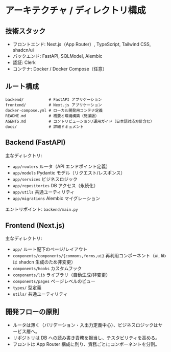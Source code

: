 # アーキテクチャ / ディレクトリ構成

## 技術スタック

- フロントエンド: Next.js（App Router）, TypeScript, Tailwind CSS, shadcn/ui
- バックエンド: FastAPI, SQLModel, Alembic
- 認証: Clerk
- コンテナ: Docker / Docker Compose（任意）

## ルート構成

```
backend/           # FastAPI アプリケーション
frontend/          # Next.js アプリケーション
docker-compose.yml # ローカル開発用コンテナ定義
README.md          # 概要と環境構築（簡潔版）
AGENTS.md          # コントリビューション/運用ガイド（日本語対応方針含む）
docs/              # 詳細ドキュメント
```

## Backend (FastAPI)

主なディレクトリ:

- `app/routers`       ルータ（API エンドポイント定義）
- `app/models`        Pydantic モデル（リクエスト/レスポンス）
- `app/services`      ビジネスロジック
- `app/repositories`  DB アクセス（永続化）
- `app/utils`         共通ユーティリティ
- `app/migrations`    Alembic マイグレーション

エントリポイント: `backend/main.py`

## Frontend (Next.js)

主なディレクトリ:

- `app/`                        ルート配下のページ/レイアウト
- `components/components/{commons,forms,ui}`  再利用コンポーネント（ui, lib は shadcn 生成のため非変更）
- `components/hooks`            カスタムフック
- `components/lib`              ライブラリ（自動生成/非変更）
- `components/pages`            ページレベルのビュー
- `types/`                      型定義
- `utils/`                      共通ユーティリティ

## 開発フローの原則

- ルータは薄く（バリデーション・入出力定義中心）、ビジネスロジックはサービス層へ。
- リポジトリは DB への読み書き責務を担当し、テスタビリティを高める。
- フロントは App Router 構成に則り、責務ごとにコンポーネントを分割。

